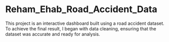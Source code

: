 # Reham_Ehab_Road_Accident_Data
This project is an interactive dashboard built using a road accident dataset. To achieve the final result, I began with data cleaning, ensuring that the dataset was accurate and ready for analysis.
